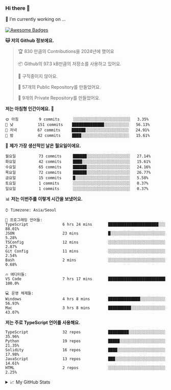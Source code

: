 ### Hi there 👋 
🔭 I’m currently working on ... </br></br>
[![Awesome Badges](https://img.shields.io/badge/Introduce-EN-green.svg)](https://github.com/tlatkdgus1/tlatkdgus1/blob/main/README.md.en)

<!--START_SECTION:waka-->
**🐱 저의 Github 정보에요.** 

> 🏆 830 만큼의 Contributions을 2024년에 했어요
 > 
> 📦 Github의 97.3 kB만큼의 저장소를 사용하고 있어요. 
 > 
> 🚫 구직중이지 않아요.
 > 
> 📜 57개의 Public Repository를 만들었어요. 
 > 
> 🔑 9개의 Private Repository를 만들었어요.  

**저는 아침형 인간이에요. 🐤** 

```text
🌞 아침         9 commits      ░░░░░░░░░░░░░░░░░░░░░░░░░   3.35% 
🌆 낮　         151 commits    ██████████████░░░░░░░░░░░   56.13% 
🌃 저녁         67 commits     ██████░░░░░░░░░░░░░░░░░░░   24.91% 
🌙 밤　         42 commits     ████░░░░░░░░░░░░░░░░░░░░░   15.61%

```
📅 **제가 가장 생산적인 날은 월요일이에요.** 

```text
월요일          73 commits     ██████░░░░░░░░░░░░░░░░░░░   27.14% 
화요일          42 commits     ████░░░░░░░░░░░░░░░░░░░░░   15.61% 
수요일          65 commits     ██████░░░░░░░░░░░░░░░░░░░   24.16% 
목요일          72 commits     ██████░░░░░░░░░░░░░░░░░░░   26.77% 
금요일          15 commits     █░░░░░░░░░░░░░░░░░░░░░░░░   5.58% 
토요일          1 commits      ░░░░░░░░░░░░░░░░░░░░░░░░░   0.37% 
일요일          1 commits      ░░░░░░░░░░░░░░░░░░░░░░░░░   0.37%

```


📊 **저는 이번주를 이렇게 시간을 보냈어요.** 

```text
⌚︎ Timezone: Asia/Seoul

💬 프로그래밍 언어들: 
TypeScript               6 hrs 24 mins       ██████████████████████░░░   88.01% 
JSON                     23 mins             █░░░░░░░░░░░░░░░░░░░░░░░░   5.28% 
TSConfig                 12 mins             ░░░░░░░░░░░░░░░░░░░░░░░░░   2.87% 
Git Config               11 mins             ░░░░░░░░░░░░░░░░░░░░░░░░░   2.54% 
Bash                     2 mins              ░░░░░░░░░░░░░░░░░░░░░░░░░   0.68%

🔥 에디터들: 
VS Code                  7 hrs 17 mins       █████████████████████████   100.0%

💻 운영 체제들: 
Windows                  4 hrs 8 mins        ██████████████░░░░░░░░░░░   56.93% 
Mac                      3 hrs 8 mins        ██████████░░░░░░░░░░░░░░░   43.07%

```

**저는 주로 TypeScript 언어를 사용해요.** 

```text
TypeScript               32 repos            █████████░░░░░░░░░░░░░░░░   35.96% 
Python                   19 repos            █████░░░░░░░░░░░░░░░░░░░░   21.35% 
Solidity                 16 repos            ████░░░░░░░░░░░░░░░░░░░░░   17.98% 
JavaScript               13 repos            ███░░░░░░░░░░░░░░░░░░░░░░   14.61% 
HTML                     2 repos             ░░░░░░░░░░░░░░░░░░░░░░░░░   2.25%

```



<!--END_SECTION:waka-->

<details>
<summary>📈 My GitHub Stats</summary>
<p align="center"> <img src="https://github-readme-stats.vercel.app/api?username=tlatkdgus1&show_icons=true" alt="tlatkdgus1" />
</details>
